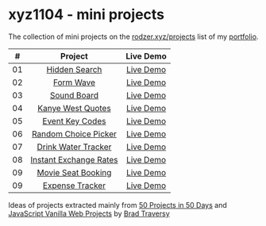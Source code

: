 # xyz1104 - mini projects
The collection of mini projects on the [rodzer.xyz/projects](https://rodzer.xyz/projects) list of my [portfolio](https://rodzer.xyz).

| # | Project   | Live Demo   |
| :---:   | :---: | :---: |
| 01 | [Hidden Search](https://github.com/rogermartitorne/miniProjects/tree/main/2023-11-11%20%40%20Hidden%20Search)  | [Live Demo](https://hiddensearch1104.netlify.app/) |
| 02 | [Form Wave](https://github.com/rogermartitorne/miniProjects/tree/main/2023-11-15%20%40%20Form%20Wave) | [Live Demo](https://formwave1104.netlify.app/) |
| 03 | [Sound Board](https://github.com/rogermartitorne/miniProjects/tree/main/2023-11-16%20%40%20Sound%20Board)   | [Live Demo](https://soundboard1104.netlify.app/) |
| 04 | [Kanye West Quotes](https://github.com/rogermartitorne/miniProjects/tree/main/2023-11-17%20%40%20Kanye%20Quotes) | [Live Demo](https://kanyequotes1104.netlify.app/) |
| 05 | [Event Key Codes](https://github.com/rogermartitorne/miniProjects/tree/main/2023-11-18%20%40%20Event%20KeyCodes) | [Live Demo](https://keycodes1104.netlify.app/) |
| 06 | [Random Choice Picker](https://github.com/rogermartitorne/miniProjects/tree/main/2023-11-20%20%40%20Random%20Choice%20Picker)   | [Live Demo](https://choicepicker1104.netlify.app/) |
| 07 | [Drink Water Tracker](https://github.com/rogermartitorne/miniProjects/tree/main/2023-11-23%20%40%20Drink%20Water%20Tracking)  | [Live Demo](https://drinkwater1104.netlify.app/) |
| 08 | [Instant Exchange Rates](https://github.com/rogermartitorne/miniProjects/tree/main/2023-12-24%20%40%20Instant%20Exchange%20Rates)  | [Live Demo](https://instantexchangerates1104.netlify.app/) |
| 09 | [Movie Seat Booking](https://github.com/rogermartitorne/miniProjects/tree/main/2023-12-27%20%40%20Movie%20Seat%20Booking)   | [Live Demo](https://movieseatbooking1104.netlify.app/) |
| 09 | [Expense Tracker](https://github.com/rogermartitorne/miniProjects/tree/main/2023-12-29%20%40%20Expense%20Tracker)   | [Live Demo](https://expensetracker1104.netlify.app) |

Ideas of projects extracted mainly from [50 Projects in 50 Days](https://github.com/bradtraversy/50projects50days?tab=readme-ov-file) and [JavaScript Vanilla Web Projects](https://github.com/bradtraversy/vanillawebprojects) by [Brad Traversy](https://github.com/bradtraversy)
